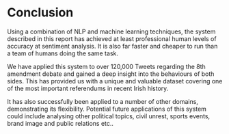 # Conclusion

Using a combination of NLP and machine learning techniques, the system described in this report has achieved at least professional human levels of accuracy at sentiment analysis. It is also far faster and cheaper to run than a team of humans doing the same task.

We have applied this system to over 120,000 Tweets regarding the 8th amendment debate and gained a deep insight into the behaviours of both sides. This has provided us with a unique and valuable dataset covering one of the most important referendums in recent Irish history.

It has also successfully been applied to a number of other domains, demonstrating its flexibility. Potential future applications of this system could include analysing other political topics, civil unrest, sports events, brand image and public relations etc..
